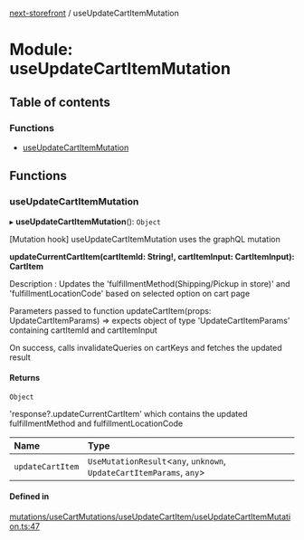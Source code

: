 [next-storefront](../README.md) / useUpdateCartItemMutation

# Module: useUpdateCartItemMutation

## Table of contents

### Functions

- [useUpdateCartItemMutation](useUpdateCartItemMutation.md#useupdatecartitemmutation)

## Functions

### useUpdateCartItemMutation

▸ **useUpdateCartItemMutation**(): `Object`

[Mutation hook] useUpdateCartItemMutation uses the graphQL mutation

<b>updateCurrentCartItem(cartItemId: String!, cartItemInput: CartItemInput): CartItem</b>

Description : Updates the 'fulfillmentMethod(Shipping/Pickup in store)' and 'fulfillmentLocationCode' based on selected option on cart page

Parameters passed to function updateCartItem(props: UpdateCartItemParams) => expects object of type 'UpdateCartItemParams' containing cartItemId and cartItemInput

On success, calls invalidateQueries on cartKeys and fetches the updated result

#### Returns

`Object`

'response?.updateCurrentCartItem' which contains the updated fulfillmentMethod and fulfillmentLocationCode

| Name             | Type                                                                  |
| :--------------- | :-------------------------------------------------------------------- |
| `updateCartItem` | `UseMutationResult`<`any`, `unknown`, `UpdateCartItemParams`, `any`\> |

#### Defined in

[mutations/useCartMutations/useUpdateCartItem/useUpdateCartItemMutation.ts:47](https://github.com/KiboSoftware/nextjs-storefront/blob/973d553/hooks/mutations/useCartMutations/useUpdateCartItem/useUpdateCartItemMutation.ts#L47)
